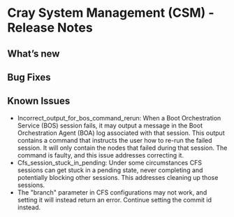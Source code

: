 # Cray System Management (CSM) - Release Notes
## What’s new
## Bug Fixes
## Known Issues
- Incorrect_output_for_bos_command_rerun: When a Boot Orchestration Service (BOS) session fails, it may output a message in the Boot Orchestration Agent (BOA) log associated with that session. This output contains a command that instructs the user how to re-run the failed session. It will only contain the nodes that failed during that session. The command is faulty, and this issue addresses correcting it.
- Cfs_session_stuck_in_pending: Under some circumstances CFS sessions can get stuck in a pending state, never completing and potentially blocking other sessions.  This addresses cleaning up those sessions.
- The "branch" parameter in CFS configurations may not work, and setting it will instead return an error.  Continue setting the commit id instead.
